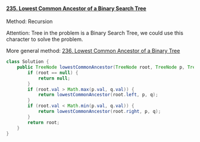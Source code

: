 #### [235. Lowest Common Ancestor of a Binary Search Tree](https://leetcode-cn.com/problems/lowest-common-ancestor-of-a-binary-search-tree/)

Method: Recursion

Attention: Tree in the problem is a Binary Search Tree, we could use this character to solve the problem.

More general method: [236. Lowest Common Ancestor of a Binary Tree](https://leetcode-cn.com/problems/lowest-common-ancestor-of-a-binary-tree/)

```java
class Solution {
    public TreeNode lowestCommonAncestor(TreeNode root, TreeNode p, TreeNode q) {
        if (root == null) {
            return null;
        }
        if (root.val > Math.max(p.val, q.val)) {
            return lowestCommonAncestor(root.left, p, q);
        }
        if (root.val < Math.min(p.val, q.val)) {
            return lowestCommonAncestor(root.right, p, q);
        }
        return root;
    }
}
```

